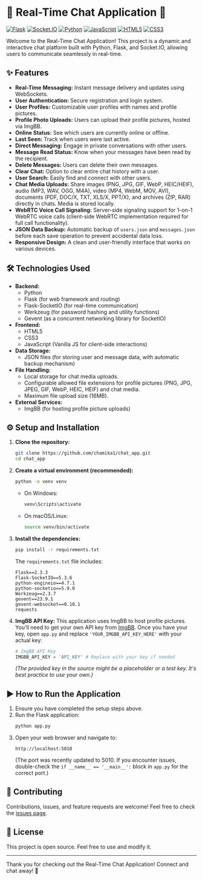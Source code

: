 # 🚀 Real-Time Chat Application 💬

[![Flask](https://img.shields.io/badge/Flask-000000?style=for-the-badge&logo=flask&logoColor=white)](https://flask.palletsprojects.com/)
[![Socket.IO](https://img.shields.io/badge/Socket.IO-010101?style=for-the-badge&logo=socket.io&logoColor=white)](https://socket.io/)
[![Python](https://img.shields.io/badge/Python-3776AB?style=for-the-badge&logo=python&logoColor=white)](https://www.python.org/)
[![JavaScript](https://img.shields.io/badge/JavaScript-F7DF1E?style=for-the-badge&logo=javascript&logoColor=black)](https://developer.mozilla.org/en-US/docs/Web/JavaScript)
[![HTML5](https://img.shields.io/badge/HTML5-E34F26?style=for-the-badge&logo=html5&logoColor=white)](https://developer.mozilla.org/en-US/docs/Web/Guide/HTML/HTML5)
[![CSS3](https://img.shields.io/badge/CSS3-1572B6?style=for-the-badge&logo=css3&logoColor=white)](https://developer.mozilla.org/en-US/docs/Web/CSS)

Welcome to the Real-Time Chat Application! This project is a dynamic and interactive chat platform built with Python, Flask, and Socket.IO, allowing users to communicate seamlessly in real-time.

## ✨ Features

*   **Real-Time Messaging:** Instant message delivery and updates using WebSockets.
*   **User Authentication:** Secure registration and login system.
*   **User Profiles:** Customizable user profiles with names and profile pictures.
*   **Profile Photo Uploads:** Users can upload their profile pictures, hosted via ImgBB.
*   **Online Status:** See which users are currently online or offline.
*   **Last Seen:** Track when users were last active.
*   **Direct Messaging:** Engage in private conversations with other users.
*   **Message Read Status:** Know when your messages have been read by the recipient.
*   **Delete Messages:** Users can delete their own messages.
*   **Clear Chat:** Option to clear entire chat history with a user.
*   **User Search:** Easily find and connect with other users.
*   **Chat Media Uploads:** Share images (PNG, JPG, GIF, WebP, HEIC/HEIF), audio (MP3, WAV, OGG, M4A), video (MP4, WebM, MOV, AVI), documents (PDF, DOC/X, TXT, XLS/X, PPT/X), and archives (ZIP, RAR) directly in chats. Media is stored locally.
*   **WebRTC Voice Call Signaling:** Server-side signaling support for 1-on-1 WebRTC voice calls (client-side WebRTC implementation required for full call functionality).
*   **JSON Data Backup:** Automatic backup of `users.json` and `messages.json` before each save operation to prevent accidental data loss.
*   **Responsive Design:** A clean and user-friendly interface that works on various devices.

## 🛠️ Technologies Used

*   **Backend:**
    *   Python
    *   Flask (for web framework and routing)
    *   Flask-SocketIO (for real-time communication)
    *   Werkzeug (for password hashing and utility functions)
    *   Gevent (as a concurrent networking library for SocketIO)
*   **Frontend:**
    *   HTML5
    *   CSS3
    *   JavaScript (Vanilla JS for client-side interactions)
*   **Data Storage:**
    *   JSON files (for storing user and message data, with automatic backup mechanism)
*   **File Handling:**
    *   Local storage for chat media uploads.
    *   Configurable allowed file extensions for profile pictures (PNG, JPG, JPEG, GIF, WebP, HEIC, HEIF) and chat media.
    *   Maximum file upload size (16MB).
*   **External Services:**
    *   ImgBB (for hosting profile picture uploads)

## ⚙️ Setup and Installation

1.  **Clone the repository:**
    ```bash
    git clone https://github.com/chamika1/chat_app.git
    cd chat_app
    ```

2.  **Create a virtual environment (recommended):**
    ```bash
    python -m venv venv
    ```
    *   On Windows:
        ```bash
        venv\Scripts\activate
        ```
    *   On macOS/Linux:
        ```bash
        source venv/bin/activate
        ```

3.  **Install the dependencies:**
    ```bash
    pip install -r requirements.txt
    ```
    The `requirements.txt` file includes:
    ```
    Flask==2.3.3
    Flask-SocketIO==5.3.6
    python-engineio==4.7.1
    python-socketio==5.9.0
    Werkzeug==2.3.7
    gevent==23.9.1
    gevent-websocket==0.10.1
    requests
    ```

4.  **ImgBB API Key:**
    This application uses ImgBB to host profile pictures. You'll need to get your own API key from [ImgBB](https://api.imgbb.com/).
    Once you have your key, open `app.py` and replace `'YOUR_IMGBB_API_KEY_HERE'` with your actual key:
    ```python
    # ImgBB API Key
    IMGBB_API_KEY = 'API_KEY' # Replace with your key if needed
    ```
    *(The provided key in the source might be a placeholder or a test key. It's best practice to use your own.)*

## ▶️ How to Run the Application

1.  Ensure you have completed the setup steps above.
2.  Run the Flask application:
    ```bash
    python app.py
    ```
3.  Open your web browser and navigate to:
    ```
    http://localhost:5010
    ```
    (The port was recently updated to 5010. If you encounter issues, double-check the `if __name__ == '__main__':` block in `app.py` for the correct port.)

## 🤝 Contributing

Contributions, issues, and feature requests are welcome! Feel free to check the [issues page](https://github.com/chamika1/chat_app/issues).

## 📝 License

This project is open source. Feel free to use and modify it.

---

Thank you for checking out the Real-Time Chat Application! Connect and chat away! 🎉
